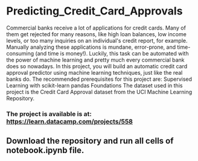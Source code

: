 # Predicting_Credit_Card_Approvals
Commercial banks receive a lot of applications for credit cards. Many of them get rejected for many reasons, like high loan balances, low income levels, or too many inquiries on an individual's credit report, for example. Manually analyzing these applications is mundane, error-prone, and time-consuming (and time is money!). Luckily, this task can be automated with the power of machine learning and pretty much every commercial bank does so nowadays. In this project, you will build an automatic credit card approval predictor using machine learning techniques, just like the real banks do.  The recommended prerequisites for this project are:  Supervised Learning with scikit-learn pandas Foundations The dataset used in this project is the Credit Card Approval dataset from the UCI Machine Learning Repository.
### The project is available is at: https://learn.datacamp.com/projects/558
## Download the repository and run all cells of notebook.ipynb file.
